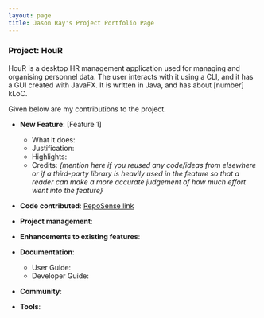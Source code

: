 ```yaml
---
layout: page
title: Jason Ray's Project Portfolio Page
---
```


### Project: HouR

HouR is a desktop HR management application used for managing and organising personnel data. The user interacts with it using a CLI, and it has a GUI created with JavaFX. It is written in Java, and has about [number] kLoC.

Given below are my contributions to the project.

* **New Feature**: [Feature 1]
    * What it does:
    * Justification:
    * Highlights:
    * Credits: *{mention here if you reused any code/ideas from elsewhere or if a third-party library is heavily used in the feature so that a reader can make a more accurate judgement of how much effort went into the feature}*

* **Code contributed**: [RepoSense link](https://nus-cs2103-ay2324s1.github.io/tp-dashboard/?search=JasonRay168&breakdown=true)

* **Project management**:

* **Enhancements to existing features**:

* **Documentation**:
    * User Guide:
    * Developer Guide:

* **Community**:

* **Tools**:

